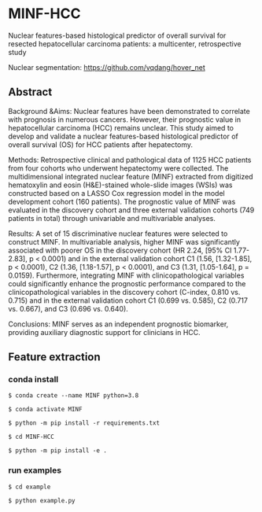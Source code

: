 # MINF-HCC

Nuclear features-based histological predictor of overall survival for resected hepatocellular carcinoma patients: a multicenter, retrospective study

Nuclear segmentation: https://github.com/vqdang/hover_net

## Abstract

Background &Aims: Nuclear features have been demonstrated to correlate with prognosis in numerous cancers. However, their prognostic value in hepatocellular carcinoma (HCC) remains unclear. This study aimed to develop and validate a nuclear features-based histological predictor of overall survival (OS) for HCC patients after hepatectomy.

Methods: Retrospective clinical and pathological data of 1125 HCC patients from four cohorts who underwent hepatectomy were collected. The multidimensional integrated nuclear feature (MINF) extracted from digitized hematoxylin and eosin (H&E)-stained whole-slide images (WSIs) was constructed based on a LASSO Cox regression model in the model development cohort (160 patients). The prognostic value of MINF was evaluated in the discovery cohort and three external validation cohorts (749 patients in total) through univariable and multivariable analyses.

Results: A set of 15 discriminative nuclear features were selected to construct MINF. In multivariable analysis, higher MINF was significantly associated with poorer OS in the discovery cohort (HR 2.24, [95% CI 1.77-2.83], p < 0.0001) and in the external validation cohort C1 (1.56, [1.32-1.85], p < 0.0001), C2 (1.36, [1.18-1.57], p < 0.0001), and C3 (1.31, [1.05-1.64], p = 0.0159). Furthermore, integrating MINF with clinicopathological variables could significantly enhance the prognostic performance compared to the clinicopathological variables in the discovery cohort (C-index, 0.810 vs. 0.715) and in the external validation cohort C1 (0.699 vs. 0.585), C2 (0.717 vs. 0.667), and C3 (0.696 vs. 0.640).

Conclusions: MINF serves as an independent prognostic biomarker, providing auxiliary diagnostic support for clinicians in HCC.

## Feature extraction

### conda install

`$ conda create --name MINF python=3.8`

`$ conda activate MINF`

`$ python -m pip install -r requirements.txt`

`$ cd MINF-HCC`

`$ python -m pip install -e .`

### run examples
`$ cd example`

`$ python example.py`
